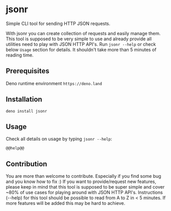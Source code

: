 # jsonr

Simple CLI tool for sending HTTP JSON requests.

With jsonr you can create collection of requests and easily manage them. This tool is supposed to be very simple to use and already provide all utilities need to play with JSON HTTP API's. Run `jsonr --help` or check below `Usage` section for details. It shouldn't take more than 5 minutes of reading time.

## Prerequisites

Deno runtime environment
`https://deno.land`

## Installation

`deno install jsonr`

## Usage

Check all details on usage by typing `jsonr --help`:

```
@@help@@
```

## Contribution

You are more than welcome to contribute. Especially if you find some bug and you know how to fix :) If you want to provide/request new features, please keep in mind that this tool is supposed to be super simple and cover ~80% of use cases for playing around with JSON HTTP API's. Instructions (--help) for this tool should be possible to read from A to Z in < 5 minutes. If more features will be added this may be hard to achieve.
